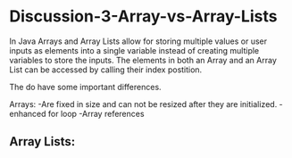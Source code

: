# Discussion-3-Array-vs-Array-Lists
In Java Arrays and Array Lists allow for 
storing multiple values or user inputs as 
elements into a single variable instead of 
creating multiple variables to store the 
inputs. The elements in both an Array and 
an Array List can be accessed by calling 
their index postition. 

The do have some important differences.

Arrays:
-Are fixed in size and can not be resized
 after they are initialized.
-enhanced for loop
-Array references 

Array Lists:
-
